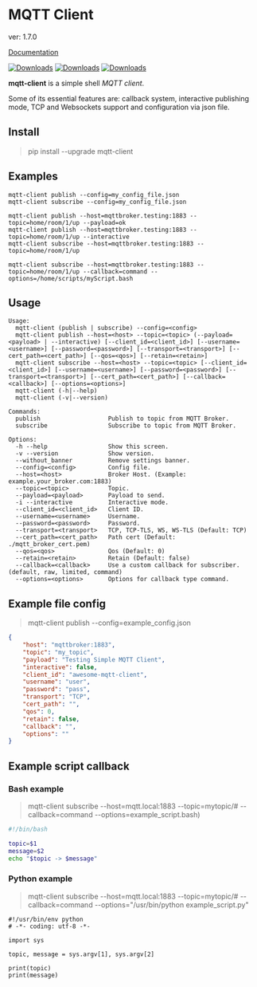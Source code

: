 # MQTT Client

ver: 1.7.0

[Documentation](https://mqtt.clubpulp.com/)

[![Downloads](https://pepy.tech/badge/mqtt-client)](https://pepy.tech/project/mqtt-client)
[![Downloads](https://pepy.tech/badge/mqtt-client/month)](https://pepy.tech/project/mqtt-client)
[![Downloads](https://pepy.tech/badge/mqtt-client/week)](https://pepy.tech/project/mqtt-client)

**mqtt-client** is a simple shell *MQTT client*.

Some of its essential features are: callback system, interactive publishing mode, TCP and Websockets support and configuration via json file.

## Install

> pip install --upgrade mqtt-client

## Examples

```shell
mqtt-client publish --config=my_config_file.json
mqtt-client subscribe --config=my_config_file.json
```

```shell
mqtt-client publish --host=mqttbroker.testing:1883 --topic=home/room/1/up --payload=ok
mqtt-client publish --host=mqttbroker.testing:1883 --topic=home/room/1/up --interactive
mqtt-client subscribe --host=mqttbroker.testing:1883 --topic=home/room/1/up
```

```shell
mqtt-client subscribe --host=mqttbroker.testing:1883 --topic=home/room/1/up --callback=command --options=/home/scripts/myScript.bash
```

## Usage

```shell
Usage:
  mqtt-client (publish | subscribe) --config=<config>
  mqtt-client publish --host=<host> --topic=<topic> (--payload=<payload> | --interactive) [--client_id=<client_id>] [--username=<username>] [--password=<password>] [--transport=<transport>] [--cert_path=<cert_path>] [--qos=<qos>] [--retain=<retain>]
  mqtt-client subscribe --host=<host> --topic=<topic> [--client_id=<client_id>] [--username=<username>] [--password=<password>] [--transport=<transport>] [--cert_path=<cert_path>] [--callback=<callback>] [--options=<options>]
  mqtt-client (-h|--help)
  mqtt-client (-v|--version)

Commands:
  publish                   Publish to topic from MQTT Broker.
  subscribe                 Subscribe to topic from MQTT Broker.

Options:
  -h --help                 Show this screen.
  -v --version              Show version.
  --without_banner          Remove settings banner.
  --config=<config>         Config file.
  --host=<host>             Broker Host. (Example: example.your_broker.com:1883)
  --topic=<topic>           Topic.
  --payload=<payload>       Payload to send.
  -i --interactive          Interactive mode.
  --client_id=<client_id>   Client ID.
  --username=<username>     Username.
  --password=<password>     Password.
  --transport=<transport>   TCP, TCP-TLS, WS, WS-TLS (Default: TCP)
  --cert_path=<cert_path>   Path cert (Default: ./mqtt_broker_cert.pem)
  --qos=<qos>               Qos (Default: 0)
  --retain=<retain>         Retain (Default: false)
  --callback=<callback>     Use a custom callback for subscriber. (default, raw, limited, command)
  --options=<options>       Options for callback type command.
```

## Example file config

> mqtt-client publish --config=example_config.json

```json
{
    "host": "mqttbroker:1883",
    "topic": "my_topic",
    "payload": "Testing Simple MQTT Client",
    "interactive": false,
    "client_id": "awesome-mqtt-client",
    "username": "user",
    "password": "pass",
    "transport": "TCP",
    "cert_path": "",
    "qos": 0,
    "retain": false,
    "callback": "",
    "options": ""
}
```

## Example script callback 

### Bash example

> mqtt-client subscribe --host=mqtt.local:1883 --topic=mytopic/# --callback=command --options=example_script.bash)

```bash
#!/bin/bash

topic=$1
message=$2
echo "$topic -> $message"
```

### Python example

> mqtt-client subscribe --host=mqtt.local:1883 --topic=mytopic/# --callback=command --options="/usr/bin/python example_script.py"

```
#!/usr/bin/env python
# -*- coding: utf-8 -*-

import sys

topic, message = sys.argv[1], sys.argv[2]

print(topic)
print(message)
```
